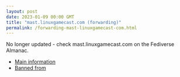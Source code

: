 ```yaml
---
layout: post
date: 2023-01-09 00:00 GMT
title: "mast.linuxgamecast.com (forwarding)"
permalink: /forwarding-mast-linuxgamecast-com.html
---
```


No longer updated - check mast.linuxgamecast.com on the Fediverse Almanac.

* [Main information](https://www.fediversealmanac.com/api/v1/instances/mast.linuxgamecast.com)
* [Banned from](https://www.fediversealmanac.com/api/v1/instances/mast.linuxgamecast.com/banned_from)


